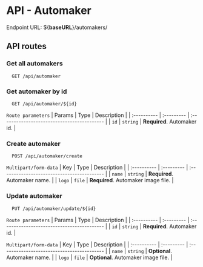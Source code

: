 
# API - Automaker

Endpoint URL: ${**baseURL**}/automakers/


## API routes

### Get all automakers

```http
  GET /api/automaker
```

### Get automaker by id

```http
  GET /api/automaker/${id}
```
`Route parameters`
| Params   | Type      | Description                                   |
| :---------- | :--------- | :------------------------------------------ |
| `id`      | `string` | **Required**. Automaker id. |


### Create automaker

```http
  POST /api/automaker/create
```

`Multipart/form-data`
| Key   | Type       | Description                                   |
| :---------- | :--------- | :------------------------------------------ |
| `name`      | `string` | **Required**. Automaker name. |
| `logo`      | `file` | **Required**. Automaker image file. |

### Update automaker

```http
  PUT /api/automaker/update/${id}
```
`Route parameters`
| Params   | Type      | Description                                   |
| :---------- | :--------- | :------------------------------------------ |
| `id`      | `string` | **Required**. Automaker id. |



`Multipart/form-data`
| Key   | Type       | Description                                   |
| :---------- | :--------- | :------------------------------------------ |
| `name`      | `string` | **Optional**. Automaker name. |
| `logo`      | `file` | **Optional**. Automaker image file. |



